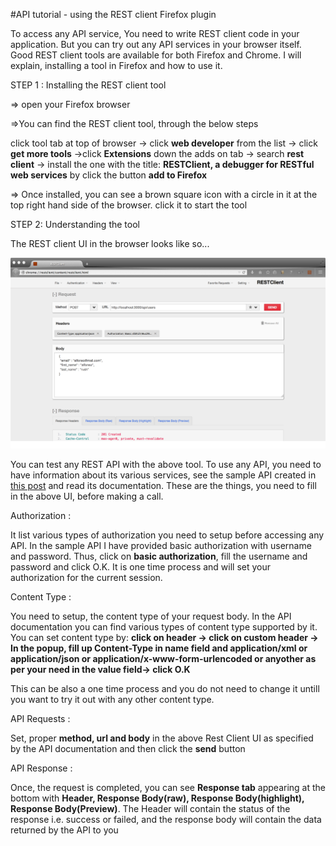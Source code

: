 #API tutorial - using the REST client Firefox plugin

To access any API service, You need to write REST client code in your application. But you can try out any API services in your browser itself. Good REST client tools are available for both Firefox and Chrome. I will explain, installing a tool in Firefox and how to use it.

STEP 1 : Installing the REST client tool

=> open your Firefox browser

=>You can find the REST client tool, through the below steps

click tool tab at top of browser  -> click **web developer**  from the list -> click **get more tools** ->click **Extensions** down the adds on tab -> search **rest client** -> install the one with the title: **RESTClient, a debugger for RESTful web services** by click the button **add to Firefox**

=> Once installed, you can see a brown square icon with a circle in it at the top right hand side of the browser. click it to start the tool

STEP 2: Understanding the tool

The REST client UI in the browser looks like so...

![](rest-client.png)

You can test any REST API with the above tool. To use any API, you need to have information about its various services, see the sample API created in [this post](readme.md) and read its documentation. These are the things, you need to fill in the above UI, before making a call.

Authorization :

It list various types of authorization you need to setup before accessing any API. In the sample API I have provided basic authorization with username and password. Thus, click on **basic authorization**, fill the username and password and click O.K. It is one time process and will set your authorization for the current session.

Content Type :

You need to setup, the content type of your request body. In the API documentation you can find various types of content type supported by it. You can set content type by: **click on header -> click on custom header -> In the popup, fill up Content-Type in name field and application/xml or application/json or application/x-www-form-urlencoded or anyother as per your need  in the value field-> click O.K**

This can be also a one time process and you do not need to change it untill you want to try it out with any other content type.

API Requests :

Set, proper **method, url and body** in the above Rest Client UI as specified by the API documentation and then click the **send** button

API Response :

Once, the request is completed, you can see **Response tab** appearing at the bottom with **Header, Response Body(raw), Response Body(highlight),  Response Body(Preview)**. The Header will contain the status of the response i.e. success or failed, and the response body will contain the data returned by the API to you